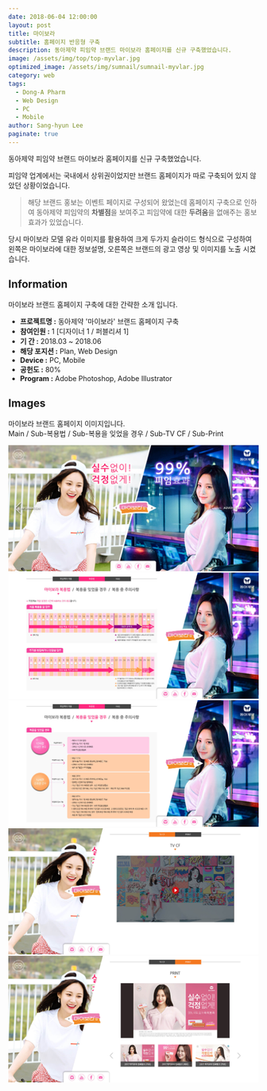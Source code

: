 ```yaml
---
date: 2018-06-04 12:00:00
layout: post
title: 마이보라
subtitle: 홈페이지 반응형 구축
description: 동아제약 피임약 브랜드 마이보라 홈페이지를 신규 구축했었습니다.
image: /assets/img/top/top-myvlar.jpg
optimized_image: /assets/img/sumnail/sumnail-myvlar.jpg
category: web
tags:
  - Dong-A Pharm
  - Web Design
  - PC
  - Mobile
author: Sang-hyun Lee
paginate: true
---
```


<link rel="stylesheet" href="/assets/css/slick.css">
<link rel="stylesheet" href="/assets/css/slick-theme.css">


동아제약 피임약 브랜드 마이보라 홈페이지를 신규 구축했었습니다.

피임약 업계에서는 국내에서 상위권이었지만 브랜드 홈페이지가 따로 구축되어 있지 않았던 상황이었습니다.




> 해당 브랜드 홍보는 이벤트 페이지로 구성되어 왔었는데 홈페이지 구축으로 인하여 동아제약 피임약의 **차별점**을 보여주고 피임약에 대한 **두려움**을 없애주는 홍보효과가 있었습니다.

당시 마이보라 모델 유라 이미지를 활용하여 크게 두가지 슬라이드 형식으로 구성하여 왼쪽은 마이보라에 대한 정보설명, 
오른쪽은 브랜드의 광고 영상 및 이미지를 노출 시켰습니다.


<!--page-->

## Information

마이보라 브랜드 홈페이지 구축에 대한 간략한 소개 입니다.

- **프로젝트명 :** 동아제약 '마이보라' 브랜드 홈페이지 구축
- **참여인원 :** 1 [디자이너 1 / 퍼블리셔 1]
- **기 간 :** 2018.03 ~ 2018.06 
- **해당 포지션 :** Plan, Web Design
- **Device :** PC, Mobile
- **공헌도 :** 80%
- **Program :** Adobe Photoshop, Adobe Illustrator


<!--page-->

## Images

마이보라 브랜드 홈페이지 이미지입니다.<br>
Main / Sub-복용법 / Sub-복용을 잊었을 경우 / Sub-TV CF / Sub-Print

<section class="quotes">
  <div class="bubble">
    <img src="/assets/img/slide/myvlar-v1-01.jpg" />
  </div>
  <div class="bubble">
    <img src="/assets/img/slide/myvlar-v1-02.jpg" /> 
  </div>
  <div class="bubble">
    <img src="/assets/img/slide/myvlar-v1-03.jpg" /> 
  </div>
  <div class="bubble">
    <img src="/assets/img/slide/myvlar-v1-04.jpg" /> 
  </div>
  <div class="bubble">
    <img src="/assets/img/slide/myvlar-v1-05.jpg" /> 
  </div>
</section>

<p></p>
<p></p>



<!--page-->



<script type="text/javascript" src="https://cdnjs.cloudflare.com/ajax/libs/jquery/2.1.3/jquery.min.js"></script>
<script type="text/javascript" src="https://cdn.jsdelivr.net/jquery.slick/1.5.0/slick.min.js"></script>

<script>
	$('.quotes').slick({
  dots: true,
  infinite: true,
  autoplay: false,
  autoplaySpeed: 6000,
  speed: 800,
  slidesToShow: 1,
  adaptiveHeight: true
});
$( document ).ready(function() {
$('.no-fouc').removeClass('no-fouc');
});
</script>